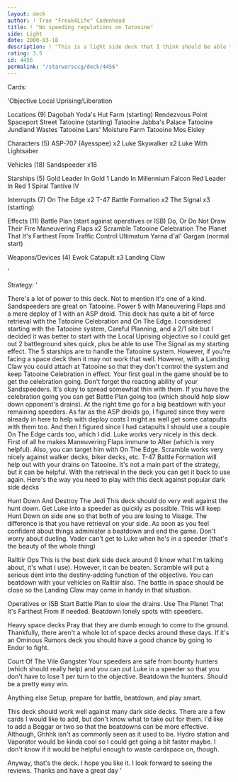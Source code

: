 ```yaml
---
layout: deck
author: ! Trae "Freak4Life" Cadenhead
title: ! "No speeding regulations on Tatooine"
side: Light
date: 2000-03-18
description: ! "This is a light side deck that I think should be able to stand up to some of those nasty dark side decks floating around. Sandspeeders on Tatooine is the name of the game."
rating: 3.5
id: 4456
permalink: "/starwarsccg/deck/4456"
---
```

Cards: 

'Objective
Local Uprising/Liberation

Locations (9)
Dagobah Yoda's Hut
Farm (starting)
Rendezvous Point
Spaceport Street
Tatooine (starting)
Tatooine Jabba's Palace
Tatooine Jundland Wastes
Tatooine Lars' Moisture Farm
Tatooine Mos Eisley

Characters (5)
ASP-707 (Ayesspee)  x2
Luke Skywalker	x2
Luke With Lightsaber

Vehicles (18)
Sandspeeder  x18

Starships (5)
Gold Leader In Gold 1
Lando In Millennium Falcon
Red Leader In Red 1
Spiral
Tantive IV

Interrupts (7)
On The Edge  x2
T-47 Battle Formation  x2
The Signal  x3 (starting)

Effects (11)
Battle Plan (start against operatives or ISB)
Do, Or Do Not
Draw Their Fire
Maneuvering Flaps  x2
Scramble
Tatooine Celebration
The Planet That It's Farthest From
Traffic Control
Ultimatum
Yarna d'al' Gargan (normal start)

Weapons/Devices (4)
Ewok Catapult  x3
Landing Claw

'

Strategy: '

There's a lot of power to this deck. Not to mention it's one of a kind. Sandspeeders are great on Tatooine. Power 5 with Maneuvering Flaps and a mere deploy of 1 with an ASP droid. This deck has quite a bit of force retrieval with the Tatooine Celebration and On The Edge. I considered starting with the Tatooine system, Careful Planning, and a 2/1 site but I decided it was better to start with the Local Uprising objective so I could get out 2 battleground sites quick, plus be able to use The Signal as my starting effect. The 5 starships are to handle the Tatooine system. However, if you're facing a space deck then it may not work that well. However, with a Landing Claw you could attach at Tatooine so that they don't control the system and keep Tatooine Celebration in effect. Your first goal in the game should be to get the celebration going. Don't forget the reacting ability of your Sandspeeders. It's okay to spread somewhat thin with them. If you have the celebration going you can get Battle Plan going too (which should help slow down opponent's drains). At the right time go for a big beatdown with your remaining speeders. As far as the ASP droids go, I figured since they were already in here to help with deploy costs I might as well get some catapults with them too. And then I figured since I had catapults I should use a couple On The Edge cards too, which I did. Luke works very nicely in this deck. First of all he makes Maneuvering Flaps immune to Alter (which is very helpful). Also, you can target him with On The Edge. Scramble works very nicely against walker decks, biker decks, etc. T-47 Battle Formation will help out with your drains on Tatooine. It's not a main part of the strategy, but it can be helpful. With the retrieval in the deck you can get it back to use again. Here's the way you need to play with this deck against popular dark side decks

Hunt Down And Destroy The Jedi This deck should do very well against the hunt down. Get Luke into a speeder as quickly as possible. This will keep Hunt Down on side one so that both of you are losing to Visage. The difference is that you have retrieval on your side. As soon as you feel confident about things administer a beatdown and end the game. Don't worry about dueling. Vader can't get to Luke when he's in a speeder (that's the beauty of the whole thing)

Ralltiir Ops This is the best dark side deck around (I know what I'm talking about, it's what I use). However, it can be beaten. Scramble will put a serious dent into the destiny-adding function of the objective. You can beatdown with your vehicles on Ralltiir also. The battle in space should be close so the Landing Claw may come in handy in that situation.

Operatives or ISB Start Battle Plan to slow the drains. Use The Planet That It's Farthest From if needed. Beatdown lonely spots with speeders.

Heavy space decks Pray that they are dumb enough to come to the ground. Thankfully, there aren't a whole lot of space decks around these days. If it's an Ominous Rumors deck you should have a good chance by going to Endor to fight.

Court Of The Vile Gangster Your speeders are safe from bounty hunters (which should really help) and you can put Luke in a speeder so that you don't have to lose 1 per turn to the objective. Beatdown the hunters. Should be a pretty easy win.

Anything else Setup, prepare for battle, beatdown, and play smart.

This deck should work well against many dark side decks. There are a few cards I would like to add, but don't know what to take out for them. I'd like to add a Beggar or two so that the beatdowns can be more effective. Although, Ghhhk isn't as commonly seen as it used to be. Hydro station and Vaporator would be kinda cool so I could get going a bit faster maybe. I don't know if it would be helpful enough to waste cardspace on, though.

Anyway, that's the deck. I hope you like it. I look forward to seeing the reviews. Thanks and have a great day '

